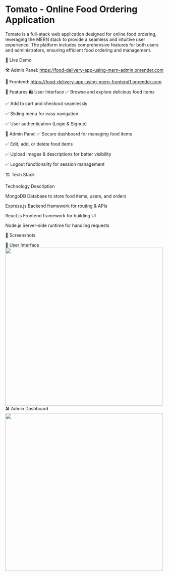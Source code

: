 # Tomato - Online Food Ordering Application

Tomato is a full-stack web application designed for online food ordering, leveraging the MERN stack to provide a seamless and intuitive user experience. The platform includes comprehensive features for both users and administrators, ensuring efficient food ordering and management.

🔗 Live Demo

🛠 Admin Panel: https://food-delivery-app-using-mern-admin.onrender.com

🍔 Frontend: https://food-delivery-app-using-mern-frontend1.onrender.com

🚀 Features
🛍 User Interface
✅ Browse and explore delicious food items

✅ Add to cart and checkout seamlessly

✅ Sliding menu for easy navigation

✅ User authentication (Login & Signup)

🔧 Admin Panel
✅ Secure dashboard for managing food items

✅ Edit, add, or delete food items

✅ Upload images & descriptions for better visibility

✅ Logout functionality for session management

🏗 Tech Stack

Technology	Description

MongoDB	Database to store food items, users, and orders

Express.js	Backend framework for routing & APIs

React.js	Frontend framework for building UI

Node.js	Server-side runtime for handling requests

📸 Screenshots

🎨 User Interface
<img src="C:\Users\ACER\Desktop\FrontEnd.jpg" width="500" />
🛠 Admin Dashboard
<img src="C:\Users\ACER\Desktop\Admin.jpg" width="500" />
